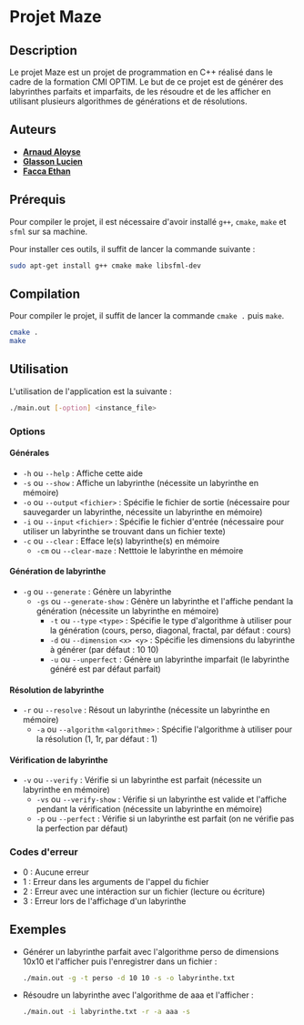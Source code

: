 # Projet Maze

## Description

Le projet Maze est un projet de programmation en C++ réalisé dans le cadre de la formation CMI OPTIM.
Le but de ce projet est de générer des labyrinthes parfaits et imparfaits, de les résoudre et de les afficher en utilisant plusieurs algorithmes de générations et de résolutions.

## Auteurs

- [**Arnaud Aloyse**](https://github.com/aloyse33)
- [**Glasson Lucien**](https://github.com/lulu-froid)
- [**Facca Ethan**](https://github.com/untypequicode)

## Prérequis

Pour compiler le projet, il est nécessaire d'avoir installé `g++`, `cmake`, `make` et `sfml` sur sa machine.

Pour installer ces outils, il suffit de lancer la commande suivante :
```bash
sudo apt-get install g++ cmake make libsfml-dev
```

## Compilation

Pour compiler le projet, il suffit de lancer la commande `cmake .` puis `make`.

```bash
cmake .
make
```

## Utilisation

L'utilisation de l'application est la suivante :

```bash
./main.out [-option] <instance_file>
```

### Options

#### Générales

* `-h` ou `--help` : Affiche cette aide
* `-s` ou `--show` : Affiche un labyrinthe (nécessite un labyrinthe en mémoire)
* `-o` ou `--output` `<fichier>` : Spécifie le fichier de sortie (nécessaire pour sauvegarder un labyrinthe, nécessite un labyrinthe en mémoire)
* `-i` ou `--input` `<fichier>` : Spécifie le fichier d'entrée (nécessaire pour utiliser un labyrinthe se trouvant dans un fichier texte)
* `-c` ou `--clear` : Efface le(s) labyrinthe(s) en mémoire
  + `-cm` ou `--clear-maze` : Netttoie le labyrinthe en mémoire

#### Génération de labyrinthe

* `-g` ou `--generate` : Génère un labyrinthe
  + `-gs` ou `--generate-show` : Génère un labyrinthe et l'affiche pendant la génération (nécessite un labyrinthe en mémoire)
	+ `-t` ou `--type` `<type>` : Spécifie le type d'algorithme à utiliser pour la génération (cours, perso, diagonal, fractal, par défaut : cours)
	+ `-d` ou `--dimension` `<x> <y>` : Spécifie les dimensions du labyrinthe à générer (par défaut : 10 10)
	+ `-u` ou `--unperfect` : Génère un labyrinthe imparfait (le labyrinthe généré est par défaut parfait)

#### Résolution de labyrinthe

* `-r` ou `--resolve` : Résout un labyrinthe (nécessite un labyrinthe en mémoire)
	+ `-a` ou `--algorithm` `<algorithme>` : Spécifie l'algorithme à utiliser pour la résolution (1, 1r, par défaut : 1)

#### Vérification de labyrinthe

* `-v` ou `--verify` : Vérifie si un labyrinthe est parfait (nécessite un labyrinthe en mémoire)
  + `-vs` ou `--verify-show` : Vérifie si un labyrinthe est valide et l'affiche pendant la vérification (nécessite un labyrinthe en mémoire)
  + `-p` ou `--perfect` : Vérifie si un labyrinthe est parfait (on ne vérifie pas la perfection par défaut)

### Codes d'erreur

- 0 : Aucune erreur
- 1 : Erreur dans les arguments de l'appel du fichier
- 2 : Erreur avec une intéraction sur un fichier (lecture ou écriture)
- 3 : Erreur lors de l'affichage d'un labyrinthe

## Exemples

- Générer un labyrinthe parfait avec l'algorithme perso de dimensions 10x10 et l'afficher puis l'enregistrer dans un fichier :
  ```bash
  ./main.out -g -t perso -d 10 10 -s -o labyrinthe.txt
  ```
- Résoudre un labyrinthe avec l'algorithme de aaa et l'afficher :
  ```bash
  ./main.out -i labyrinthe.txt -r -a aaa -s
  ```
